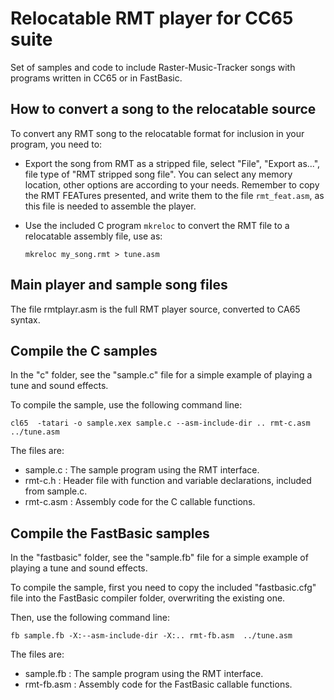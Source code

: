 Relocatable RMT player for CC65 suite
=====================================

Set of samples and code to include Raster-Music-Tracker songs with
programs written in CC65 or in FastBasic.


How to convert a song to the relocatable source
-----------------------------------------------

To convert any RMT song to the relocatable format for inclusion in your program,
you need to:

- Export the song from RMT as a stripped file, select "File", "Export as...",
  file type of "RMT stripped song file".
  You can select any memory location, other options are according to your
  needs. Remember to copy the RMT FEATures presented, and write them to the
  file `rmt_feat.asm`, as this file is needed to assemble the player.

- Use the included C program `mkreloc` to convert the RMT file to a relocatable
  assembly file, use as:
  ```
  mkreloc my_song.rmt > tune.asm
  ```


Main player and sample song files
---------------------------------

The file rmtplayr.asm is the full RMT player source, converted to CA65 syntax.


Compile the C samples
---------------------

In the "c" folder, see the "sample.c" file for a simple example of
playing a tune and sound effects.

To compile the sample, use the following command line:

```
cl65  -tatari -o sample.xex sample.c --asm-include-dir .. rmt-c.asm ../tune.asm
```

The files are:
- sample.c : The sample program using the RMT interface.
- rmt-c.h : Header file with function and variable declarations, included from sample.c.
- rmt-c.asm : Assembly code for the C callable functions.


Compile the FastBasic samples
-----------------------------

In the "fastbasic" folder, see the "sample.fb" file for a simple example of
playing a tune and sound effects.

To compile the sample, first you need to copy the included "fastbasic.cfg" file into the FastBasic compiler folder, overwriting the existing one.

Then, use the following command line:

```
fb sample.fb -X:--asm-include-dir -X:.. rmt-fb.asm  ../tune.asm
```

The files are:
- sample.fb : The sample program using the RMT interface.
- rmt-fb.asm : Assembly code for the FastBasic callable functions.




